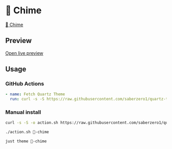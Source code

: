 # 🔔 Chime

[🔔 Chime](https://github.com/Bluemoondragon07)

## Preview

[Open live preview](https://quartz-themes.github.io/🔔-chime/)

## Usage

### GitHub Actions

```yaml
- name: Fetch Quartz Theme
  run: curl -s -S https://raw.githubusercontent.com/saberzero1/quartz-themes/master/action.sh | bash -s -- 🔔-chime
```

### Manual install

```bash
curl -s -S -o action.sh https://raw.githubusercontent.com/saberzero1/quartz-themes/master/action.sh

./action.sh 🔔-chime
```

```bash
just theme 🔔-chime
```
